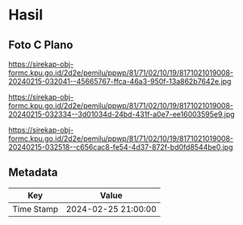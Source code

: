 # Hasil

## Foto C Plano

https://sirekap-obj-formc.kpu.go.id/2d2e/pemilu/ppwp/81/71/02/10/19/8171021019008-20240215-032041--45665767-ffca-46a3-950f-13a862b7642e.jpg

https://sirekap-obj-formc.kpu.go.id/2d2e/pemilu/ppwp/81/71/02/10/19/8171021019008-20240215-032334--3d01034d-24bd-431f-a0e7-ee16003595e9.jpg

https://sirekap-obj-formc.kpu.go.id/2d2e/pemilu/ppwp/81/71/02/10/19/8171021019008-20240215-032518--c656cac8-fe54-4d37-872f-bd0fd8544be0.jpg


## Metadata

| Key        | Value               |
| ---------- | ------------------- |
| Time Stamp | 2024-02-25 21:00:00 |



